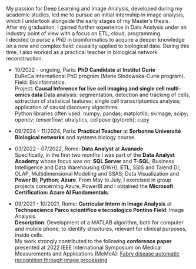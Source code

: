 My passion for Deep Learning and Image Analysis, developed during my academic studies, led me to pursue an initial internship in image analysis, which I undertook alongside the early stages of my Master’s thesis.  
After my graduation, I gained further experience in Data Analysis under an industry point of view with a focus on ETL, cloud, programming.  
I decided to purse a PhD in bioinformatics to acquire a deeper knowledge on a new and complex field: causality applied to biological data. During this time, I also worked as a practical teacher in biological network reconstruction.

- 10/2022 - ongoing, Paris: **PhD Candidate** at **Institut Curie**  
EuReCa International PhD program (Marie Słodowska-Curie program).  
Field: Bioinformatics.  
Project: **Causal Inference for live cell imaging and single cell multi-omics data**
Data analysis: segmentation, detection and tracking of cells, extraction of statistical features; single cell transcriptomics analysis; application of causal discovery algorithms.  
Python libraries often used: numpy; pandas; matplotlib; skimage; scipy; opencv; tensorflow; utralytics, cellpose (pytorch); cupy  

- 09/2024 - 11/2024, Paris: **Practical Teacher** at **Sorbonne Université**
**Biological networks** and systems biology course.  

- 03/2022 - 07/2022, Rome: **Data Analyst** at **Avanade**  
Specifically, in the first two months I was part of the **Data Analyst Academy** whose focus was on:
**SQL Server** and **T-SQL**; Business Intelligence and Data Warehousing (DWH); **ETL**, SSIS and Talend DI; OLAP, Multidimensional Modeling and SSAS; Data Visualization and **Power BI**; **Python**;  **Azure**.
From May to July, I exercised in group projects concerning Azure, PowerBI and I obtained the **Microsoft Certification: Azure AI Fundamentals**.

- 09/2021 - 10/2021, Rome:  **Curricular Intern in Image Analysis** at **Technoscience Parco scientifico e tecnologico Pontino** 
**Field**: Image Analysis.  
**Description**: Development of a MATLAB algorithm, both for computer and mobile phone, to identify structures, relevant for clinical purposes, inside cells.  
My work strongly contributed to the following **conference paper** presented at 2022 IEEE International Symposium on Medical Measurements and Applications (MeMeA):
[Fabry disease automatic recognition through image processing](https://ieeexplore.ieee.org/abstract/document/9856583/)
